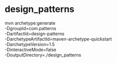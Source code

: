 # design_patterns

mvn archetype:generate \
-DgroupId=com.patterns \
-DartifactId=design-patterns \
-DarchetypeArtifactId=maven-archetype-quickstart \
-DarchetypeVersion=1.5 \
-DinteractiveMode=false \
-DoutputDirectory=./design_patterns
